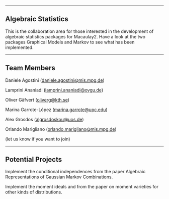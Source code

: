 ----------------------------------------------------------------
Algebraic Statistics
----------------------------------------------------------------
This is the collaboration area for those interested in the development of algebraic statistics packages for Macaulay2.
Have a look at the two packages Graphical Models and Markov to see what has been implemented.

----------------------------------------------------------------
Team Members 
----------------------------------------------------------------
Daniele Agostini (daniele.agostini@mis.mpg.de)

Lamprini Ananiadi (lamprini.ananiadi@ovgu.de)

Oliver Gäfvert (oliverg@kth.se)

Marina Garrote-López (marina.garrote@upc.edu)

Alex Grosdos (algrosdoskou@uos.de)

Orlando Marigliano (orlando.marigliano@mis.mpg.de)

(let us know if you want to join)

----------------------------------------------------------------
Potential Projects
----------------------------------------------------------------
Implement the conditional independences from the paper Algebraic Representations of Gaussian
Markov Combinations.

Implement the moment ideals and from the paper on moment varieties for other kinds of distributions.
